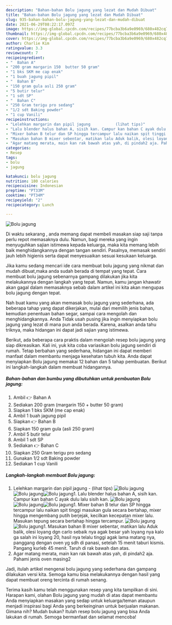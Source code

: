 ```yaml
---
description: "Bahan-bahan Bolu jagung yang lezat dan Mudah Dibuat"
title: "Bahan-bahan Bolu jagung yang lezat dan Mudah Dibuat"
slug: 935-bahan-bahan-bolu-jagung-yang-lezat-dan-mudah-dibuat
date: 2021-06-29T08:22:17.097Z
image: https://img-global.cpcdn.com/recipes/77bcba3b6a9e0969/680x482cq70/bolu-jagung-foto-resep-utama.jpg
thumbnail: https://img-global.cpcdn.com/recipes/77bcba3b6a9e0969/680x482cq70/bolu-jagung-foto-resep-utama.jpg
cover: https://img-global.cpcdn.com/recipes/77bcba3b6a9e0969/680x482cq70/bolu-jagung-foto-resep-utama.jpg
author: Charlie Kim
ratingvalue: 3.3
reviewcount: 7
recipeingredient:
- "  Bahan A"
- "200 gram margarin 150  butter 50 gram"
- "1 bks SKM me cap enak"
- "1 buah jagung pipil"
- "  Bahan B"
- "150 gram gula asli 250 gram"
- "5 butir telur"
- "1 sdt SP"
- "  Bahan C"
- "250 Gram terigu pro sedang"
- "1/2 sdt Baking powder"
- "1 cup Vanili"
recipeinstructions:
- "Lelehkan margarin dan pipil jagung           (lihat tips)"
- "Lalu blender halus bahan A, sisih kan. Campur kan bahan C ayak dulu lalu sisih kan."
- "Mixer bahan B telur dan SP hingga tercampur lalu naikan spit tinggi masukan gula secara bertahap, mixer hingga mengembang putih berjejak, kecilkan kecepatan mixer lalu. Masukan tepung secara bertahap hingga tercampur."
- "Masukan bahan B mixer sebentar, matikan lalu Aduk balik, olesi loyang dgn carlo sebaik nya agak besar yah loyang nya kalo ga salah ini loyang 20, hasil nya telalu tinggi agak lama matang nya, panggang dengan oven yg sdh di panasi, setelah 15 menit taburi kismis. Pangang kurleb 45 menit. Taruh di rak bawah dan atas."
- "Agar matang merata, main kan rak bawah atas yah, di pindah2 aja. Pahami jenis oven masing2"
categories:
- Resep
tags:
- bolu
- jagung

katakunci: bolu jagung 
nutrition: 180 calories
recipecuisine: Indonesian
preptime: "PT33M"
cooktime: "PT34M"
recipeyield: "2"
recipecategory: Lunch

---
```



![Bolu jagung](https://img-global.cpcdn.com/recipes/77bcba3b6a9e0969/680x482cq70/bolu-jagung-foto-resep-utama.jpg)

Di waktu  sekarang , anda memang dapat membeli masakan siap saji tanpa perlu repot memasaknya dulu. Namun, bagi mereka yang ingin menyuguhkan sajian istimewa kepada keluarga, maka kita memang lebih baik menghidangkannya dengan tangan sendiri. Pasalnya, memasak sendiri jauh lebih higienis serta dapat menyesuaikan sesuai kesukaan keluarga.

Jika kamu sedang mencari ide cara membuat bolu jagung yang nikmat dan mudah dibuat,maka anda sudah berada di tempat yang tepat. Cara membuat bolu jagung  sebenarnya gampang dilakukan jika kita melakukannya dengan langkah yang tepat. Namun, kamu jangan khawatir akan gagal dalam memasaknya 
sebab dalam artikel ini kita akan mengupas bolu jagung dengan tepat.  



Nah buat kamu yang akan memasak bolu jagung yang sederhana, ada beberapa tahap yang dapat dikerjakan, mulai dari memilih jenis bahan, kemudian penentuan bahan segar, sampai cara mengolah dan menghidangkannya. Anda Tidak usah pusing jika ingin menyiapkan bolu jagung yang lezat di mana pun anda berada. Karena, asalkan anda  tahu triknya, maka hidangan ini dapat jadi sajian yang istimewa.

Berikut, ada beberapa cara praktis  dalam mengolah resep bolu jagung yang siap dikreasikan. Kali ini, yuk kita coba variasikan bolu jagung sendiri di rumah. Tetap berbahan yang sederhana, hidangan ini dapat memberi manfaat dalam membantu menjaga kesehatan tubuh kita. Anda dapat menyiapkan Bolu jagung memakai 12 bahan dan 5 tahap pembuatan. Berikut ini langkah-langkah dalam membuat hidangannya.

<!--inarticleads1-->

##### Bahan-bahan dan bumbu yang dibutuhkan untuk pembuatan Bolu jagung:

1. Ambil  👉 Bahan A
1. Sediakan 200 gram (margarin 150 + butter 50 gram)
1. Siapkan 1 bks SKM (me cap enak)
1. Ambil 1 buah jagung pipil
1. Siapkan  👉 Bahan B
1. Siapkan 150 gram gula (asli 250 gram)
1. Ambil 5 butir telur
1. Ambil 1 sdt SP
1. Sediakan  👉 Bahan C
1. Siapkan 250 Gram terigu pro sedang
1. Gunakan 1/2 sdt Baking powder
1. Sediakan 1 cup Vanili




<!--inarticleads2-->

##### Langkah-langkah membuat Bolu jagung:

1. Lelehkan margarin dan pipil jagung -           (lihat tips)
<img src="https://img-global.cpcdn.com/steps/3c61a0c1fc7b0d69/160x128cq70/bolu-jagung-langkah-memasak-1-foto.jpg" alt="Bolu jagung"><img src="https://img-global.cpcdn.com/steps/bb3a568294454d6a/160x128cq70/bolu-jagung-langkah-memasak-1-foto.jpg" alt="Bolu jagung"><img src="https://img-global.cpcdn.com/steps/1b5386055d713908/160x128cq70/bolu-jagung-langkah-memasak-1-foto.jpg" alt="Bolu jagung">1. Lalu blender halus bahan A, sisih kan. Campur kan bahan C ayak dulu lalu sisih kan.
<img src="https://img-global.cpcdn.com/steps/8e7844d6b2d9e1ed/160x128cq70/bolu-jagung-langkah-memasak-2-foto.jpg" alt="Bolu jagung"><img src="https://img-global.cpcdn.com/steps/749086a2617f0e42/160x128cq70/bolu-jagung-langkah-memasak-2-foto.jpg" alt="Bolu jagung"><img src="https://img-global.cpcdn.com/steps/2734ab62e4e4aa96/160x128cq70/bolu-jagung-langkah-memasak-2-foto.jpg" alt="Bolu jagung">1. Mixer bahan B telur dan SP hingga tercampur lalu naikan spit tinggi masukan gula secara bertahap, mixer hingga mengembang putih berjejak, kecilkan kecepatan mixer lalu. Masukan tepung secara bertahap hingga tercampur.
<img src="https://img-global.cpcdn.com/steps/d142fd6ab3e1b304/160x128cq70/bolu-jagung-langkah-memasak-3-foto.jpg" alt="Bolu jagung"><img src="https://img-global.cpcdn.com/steps/b8af8694bd20e0d1/160x128cq70/bolu-jagung-langkah-memasak-3-foto.jpg" alt="Bolu jagung">1. Masukan bahan B mixer sebentar, matikan lalu Aduk balik, olesi loyang dgn carlo sebaik nya agak besar yah loyang nya kalo ga salah ini loyang 20, hasil nya telalu tinggi agak lama matang nya, panggang dengan oven yg sdh di panasi, setelah 15 menit taburi kismis. Pangang kurleb 45 menit. Taruh di rak bawah dan atas.
1. Agar matang merata, main kan rak bawah atas yah, di pindah2 aja. Pahami jenis oven masing2




Jadi, itulah artikel mengenai  bolu jagung  yang sederhana dan gampang dilakukan versi kita. Semoga kamu bisa melakukannya dengan hasil yang dapat membuat oreng tercinta di rumah senang. 

Terima kasih kamu telah menggunakan resep yang kita tampilkan di sini. Harapan kami, olahan  Bolu jagung yang mudah di atas dapat membantu Anda menyiapkan masakan yang sedap untuk keluarga/teman ataupun menjadi inspirasi bagi Anda yang berkeinginan untuk berjualan makanan. Gimana nih? Mudah bukan? Itulah resep bolu jagung yang bisa Anda lakukan di rumah. Semoga bermanfaat dan selamat mencoba!


